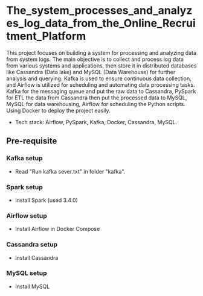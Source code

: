 # The_system_processes_and_analyzes_log_data_from_the_Online_Recruitment_Platform
This project focuses on building a system for processing and analyzing data from system logs. The main objective is to collect and process log data from various systems and applications, then store it in distributed databases like Cassandra (Data lake) and MySQL (Data Warehouse) for further analysis and querying. Kafka is used to ensure continuous data collection, and Airflow is utilized for scheduling and automating data processing tasks.
Kafka for the messaging queue and put the raw data to Cassandra, PySpark for ETL the data from Cassandra then put the processed data to MySQL, MySQL for data warehousing, Airflow for scheduling the Python scripts. Using Docker to deploy the project easily.
- Tech stack: Airflow, PySpark, Kafka, Docker, Cassandra, MySQL.






## Pre-requisite
### Kafka setup
- Read "Run kafka sever.txt" in folder "kafka".
### Spark setup
- Install Spark (used 3.4.0)
### Airflow setup
- Install Airflow in Docker Compose
### Cassandra setup
- Install Cassandra
### MySQL setup
- Install MySQL
